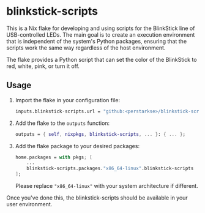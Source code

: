 # blinkstick-scripts

This is a Nix flake for developing and using scripts for the BlinkStick line of USB-controlled LEDs. The main goal is to create an execution environment that is independent of the system's Python packages, ensuring that the scripts work the same way regardless of the host environment.

The flake provides a Python script that can set the color of the BlinkStick to red, white, pink, or turn it off.

## Usage

1. Import the flake in your configuration file:

    ```nix
    inputs.blinkstick-scripts.url = "github:<perstarkse>/blinkstick-scripts";
    ```

2. Add the flake to the `outputs` function:

    ```nix
    outputs = { self, nixpkgs, blinkstick-scripts, ... }: { ... };
    ```

3. Add the flake package to your desired packages:

    ```nix
    home.packages = with pkgs; [ 
        ...
        blinkstick-scripts.packages."x86_64-linux".blinkstick-scripts
    ];
    ```

    Please replace `"x86_64-linux"` with your system architecture if different.

Once you've done this, the blinkstick-scripts should be available in your user environment.

